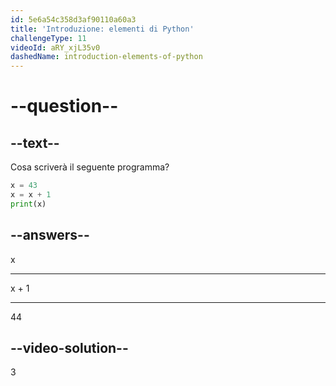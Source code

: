 ```yaml
---
id: 5e6a54c358d3af90110a60a3
title: 'Introduzione: elementi di Python'
challengeType: 11
videoId: aRY_xjL35v0
dashedName: introduction-elements-of-python
---
```


# --question--

## --text--

Cosa scriverà il seguente programma?

```python
x = 43
x = x + 1
print(x)
```

## --answers--

x

---

x + 1

---

44

## --video-solution--

3

